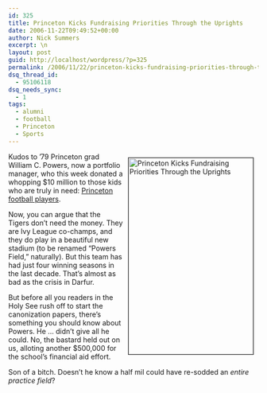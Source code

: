 ```yaml
---
id: 325
title: Princeton Kicks Fundraising Priorities Through the Uprights
date: 2006-11-22T09:49:52+00:00
author: Nick Summers
excerpt: \n
layout: post
guid: http://localhost/wordpress/?p=325
permalink: /2006/11/22/princeton-kicks-fundraising-priorities-through-the-uprights/
dsq_thread_id:
  - 95106118
dsq_needs_sync:
  - 1
tags:
  - alumni
  - football
  - Princeton
  - Sports
---
```

<img width="251" vspace="10" hspace="10" height="395" border="1" align="right" src="http://www.ivygateblog.com/wp-content/uploads/2006/11/oldprincetonfootball.jpg" alt="Princeton Kicks Fundraising Priorities Through the Uprights" />Kudos to &#8217;79 Princeton grad William C. Powers, now a portfolio manager, who this week donated a whopping $10 million to those kids who are truly in need: [Princeton football players](http://www.princeton.edu/main/news/archive/S16/38/78I88/index.xml?section=topstories).

Now, you can argue that the Tigers don&#8217;t need the money. They are Ivy League co-champs, and they do play in a beautiful new stadium (to be renamed &#8220;Powers Field,&#8221; naturally). But this team has had just four winning seasons in the last decade. That&#8217;s almost as bad as the crisis in Darfur.

But before all you readers in the Holy See rush off to start the canonization papers, there&#8217;s something you should know about Powers. He &#8230; didn&#8217;t give all he could. No, the bastard held out on us, alloting another $500,000 for the school&#8217;s financial aid effort.

Son of a bitch. Doesn&#8217;t he know a half mil could have re-sodded an _entire practice field_?